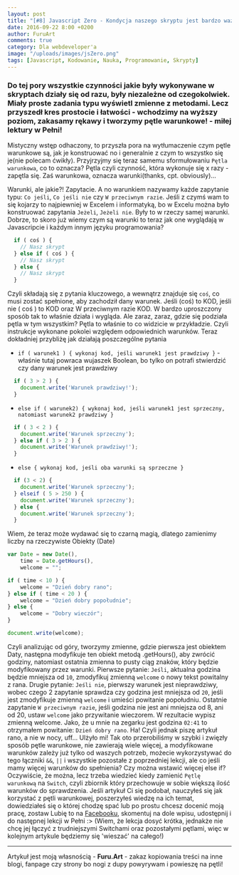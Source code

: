 ```yaml
---
layout: post
title: "[#8] Javascript Zero - Kondycja naszego skryptu jest bardzo ważna!"
date: 2016-09-22 8:00 +0200
author: FuruArt
comments: true
category: Dla webdeveloper'a
image: "/uploads/images/jsZero.png"
tags: [Javascript, Kodowanie, Nauka, Programowanie, Skrypty]
---
```

### Do tej pory wszystkie czynności jakie były wykonywane w skryptach działy się od razu, były niezależne od czegokolwiek. Miały proste zadania typu wyświetl zmienne z metodami. Lecz przyszedł kres prostocie i łatwości - wchodzimy na wyższy poziom, zakasamy rękawy i tworzymy pętle warunkowe! - miłej lektury w Pełni!

Mistyczny wstęp odhaczony, to przyszła pora na wytłumaczenie czym pętle warunkowe są, jak je konstruować no i generalnie z czym to wszystko się je(nie polecam ćwikły). Przyjrzyjmy się teraz samemu sformułowaniu `Pętla warunkowa`, co to oznacza? Pętla czyli czynność, która wykonuje się x razy - zapętla się. Zaś warunkowa, oznacza warunki(thanks, cpt. obviously)...

<!--more-->

Warunki, ale jakie?! Zapytacie. A no warunkiem nazywamy każde zapytanie typu: `Co jeśli`, `Co jeśli nie` czy `W przeciwnym razie`. Jeśli z czymś wam to się kojarzy to najpiewniej w Excelem i informatyką, bo w Excelu można było konstruować zapytania `Jeżeli`, `Jeżeli nie`. Były to w rzeczy samej warunki. Dobrze, to skoro już wiemy czym są warunki to teraz jak one wyglądają w Javascripcie i każdym innym języku programowania?

```javascript
  if ( coś ) {
    // Nasz skrypt
  } else if ( coś ) {
    // Nasz skrypt
  } else {
    // Nasz skrypt
  }
```

Czyli składają się z pytania kluczowego, a wewnątrz znajduje się `coś`, co musi zostać spełnione, aby zachodził dany warunek. Jeśli (coś) to KOD, jeśli nie ( coś ) to KOD oraz W przeciwnym razie KOD. W bardzo uproszczony sposób tak to właśnie działa i wygląda. Ale zaraz, zaraz, gdzie się podziała pętla w tym wszystkim? Pętla to właśnie to co widzicie w przykładzie. Czyli instrukcje wykonane pokolei względem odpowiednich warunków. Teraz dokładniej przybliżę jak działają poszczególne pytania

* `if ( warunek1 ) { wykonaj kod, jeśli warunek1 jest prawdziwy }` - właśnie tutaj powraca wujaszek Boolean, bo tylko on potrafi stwierdzić czy dany warunek jest prawdziwy

```javascript
  if ( 3 > 2 ) {
    document.write('Warunek prawdziwy!');
  }
```

* `else if ( warunek2) { wykonaj kod, jeśli warunek1 jest sprzeczny, natomiast warunek2 prawdziwy }`

```javascript
  if ( 3 < 2 ) {
    document.write('Warunek sprzeczny');
  } else if ( 3 > 2 ) {
    document.write('Warunek prawdziwy!');
  }
```

* `else { wykonaj kod, jeśli oba warunki są sprzeczne }`

```javascript
  if (3 < 2) {
    document.write('Warunek sprzeczny');
  } elseif ( 5 > 250 ) {
    document.write('Warunek sprzeczny');
  } else {
    document.write('Warunek sprzeczny');
  }
```

Wiem, że teraz może wydawać się to czarną magią, dlatego zamienimy liczby na rzeczywiste Obiekty (Date)

```javascript
var Date = new Date(),
    time = Date.getHours(),
    welcome = "";

if ( time < 10 ) {
    welcome = "Dzień dobry rano";
} else if ( time < 20 ) {
    welcome = "Dzień dobry popołudnie";
} else {
    welcome = "Dobry wieczór";
}

document.write(welcome);
```

Czyli analizując od góry, tworzymy zmienne, gdzie pierwsza jest obiektem Daty, następna modyfikuje ten obiekt metodą .getHours(), aby zwrócić godziny, natomiast ostatnia zmienna to pusty ciąg znaków, który będzie modyfikowany przez warunki. Pierwsze pytanie: `Jeśli`, aktualna godzina będzie mniejsza od `10`, zmodyfikuj zmienną `welcome` o nowy tekst powitalny z rana. Drugie pytanie: `Jeśli nie`, pierwszy warunek jest nieprawdziwy, wobec czego 2 zapytanie sprawdza czy godzina jest mniejsza od `20`, jeśli jest zmodyfikuje zmienną `welcome` i umieści powitanie popołudniu. Ostatnie zapytanie `W przeciwnym razie`, jeśli godzina nie jest ani mniejsza od 8, ani od 20, ustaw `welcome` jako przywitanie wieczorem. W rezultacie wypisz zmienną welcome. Jako, że u mnie na zegarku jest godzina `02:41` to otrzymałem powitanie: `Dzień dobry rano`. Ha! Czyli jednak piszę artykuł rano, a nie w nocy, uff... Ulżyło mi! Tak oto przerobiliśmy w szybki i zwięzły sposób pętle warunkowe, nie zawierają wiele więcej, a modyfikowane warunków zależy już tylko od waszych potrzeb, możecie wykorzystywać do tego łączniki `&&`, `||` i wszystkie pozostałe z poprzedniej lekcji, ale co jeśli mamy więcej warunków do spełnienia? Czy można wstawić więcej else if? Oczywiście, że można, lecz trzeba wiedzieć kiedy zamienić `Pętlę warunkową` na `Switch`, czyli zbiornik który przechowuje w sobie większą ilość warunków do sprawdzenia. Jeśli artykuł Ci się podobał, nauczyłeś się jak korzystać z pętli warunkowej, poszerzyłeś wiedzę na ich temat, dowiedziałeś się o której chodzę spać lub po prostu chcesz docenić moją pracę, zostaw Lubię to na [Facebooku](https://fb.com/furuart), skomentuj na dole wpisu, udostępnij i do następnej lekcji w Pełni :> (Wiem, że lekcja dosyć krótka, jednakże nie chcę jej łączyć z trudniejszymi Switchami oraz pozostałymi pętlami, więc w kolejnym artykule będziemy się 'wieszać' na całego!)

---

Artykuł jest moją własnością - **Furu.Art** - zakaz kopiowania treści na inne blogi, fanpage czy strony bo nogi z dupy powyrywam i powieszę na pętli!